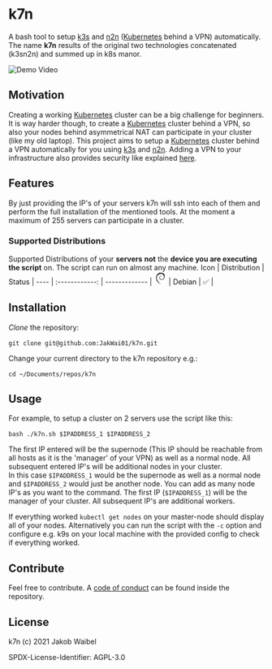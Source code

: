 # k7n
A bash tool to setup [k3s](https://github.com/k3s-io/k3s) and [n2n](https://github.com/ntop/n2n) ([Kubernetes](https://kubernetes.io) behind a VPN) automatically. The name **k7n** results of the original two technologies concatenated (k3sn2n) and summed up in k8s manor.

![Demo Video](./demo.gif)

## Motivation
Creating a working [Kubernetes](https://kubernetes.io) cluster can be a big challenge for beginners. It is way harder though, to create a [Kubernetes](https://kubernetes.io) cluster behind a VPN, so also your nodes behind asymmetrical NAT can participate in your cluster (like my old laptop). This project aims to setup a [Kubernetes](https://kubernetes.io) cluster behind a VPN automatically for you using [k3s](https://github.com/k3s-io/k3s) and [n2n](https://github.com/ntop/n2n). Adding a VPN to your infrastructure also provides security like explained [here](https://www.intruder.io/blog/how-to-secure-the-kubernetes-api-behind-a-vpn).

## Features
By just providing the IP's of your servers k7n will ssh into each of them and perform the full installation of the mentioned tools. At the moment a maximum of 255 servers can participate in a cluster.

### Supported Distributions
Supported Distributions of your **servers** **not** the **device you are executing the script** on. The script can run on almost any machine.
Icon | Distribution  | Status        | 
---- | :------------: | ------------- |
<img src="https://github.com/vorillaz/devicons/blob/master/!SVG/debian.svg" width="25"> | Debian | ✅ |


## Installation
*Clone* the repository:  

```shell
git clone git@github.com:JakWai01/k7n.git
```  

Change your current directory to the k7n repository e.g.:  

```shell
cd ~/Documents/repos/k7n
```

## Usage
For example, to setup a cluster on 2 servers use the script like this:

```shell
bash ./k7n.sh $IPADDRESS_1 $IPADDRESS_2
```  

The first IP entered will be the supernode (This IP should be reachable from all hosts as it is the 'manager' of your VPN) as well as a normal node. All subsequent entered IP's will be additional nodes in your cluster.  
In this case `$IPADDRESS_1` would be the supernode as well as a normal node and `$IPADDRESS_2` would just be another node.
You can add as many node IP's as you want to the command. The first IP (`$IPADDRESS_1`) will be the manager of your cluster.
All subsequent IP's are additional workers.

If everything worked `kubectl get nodes` on your master-node should display all of your nodes. Alternatively you can run the script with the `-c` option and configure e.g. k9s on your local machine with the provided config to check if everything worked. 

## Contribute
Feel free to contribute. A [code of conduct](https://github.com/JakWai01/k7n/blob/main/CODE_OF_CONDUCT.md) can be found inside the repository.

## License

k7n (c) 2021 Jakob Waibel

SPDX-License-Identifier: AGPL-3.0
